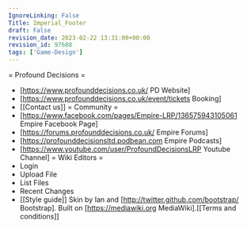 ```yaml
---
IgnoreLinking: False
Title: Imperial_Footer
draft: False
revision_date: 2023-02-22 13:31:00+00:00
revision_id: 97688
tags: ['Game-Design']
---
```


= Profound Decisions =
* [https://www.profounddecisions.co.uk/ PD Website]
* [https://www.profounddecisions.co.uk/event/tickets Booking]
* [[Contact us]]
= Community =
* [https://www.facebook.com/pages/Empire-LRP/136575943105061 Empire Facebook Page]
* [https://forums.profounddecisions.co.uk/ Empire Forums]
* [https://profounddecisionsltd.podbean.com Empire Podcasts]
* [https://www.youtube.com/user/ProfoundDecisionsLRP Youtube Channel]
= Wiki Editors =
* Login
* Upload File
* List Files
* Recent Changes
* [[Style guide]]
Skin by Ian and [http://twitter.github.com/bootstrap/ Bootstrap]. Built on [https://mediawiki.org MediaWiki].[[Terms and conditions]]